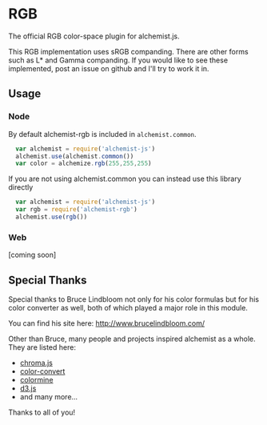 RGB
===

The official RGB color-space plugin for alchemist.js.

This RGB implementation uses sRGB companding. There are other forms
such as L\* and Gamma companding. If you would like to see these
implemented, post an issue on github and I'll try to work it in.

Usage
-----

### Node

By default alchemist-rgb is included in `alchemist.common`.

```js
  var alchemist = require('alchemist-js')
  alchemist.use(alchemist.common())
  var color = alchemize.rgb(255,255,255)
```

If you are not using alchemist.common you can instead use this library directly

```js
  var alchemist = require('alchemist-js')
  var rgb = require('alchemist-rgb')
  alchemist.use(rgb())
```

### Web

[coming soon]

Special Thanks
--------------

Special thanks to Bruce Lindbloom not only for his color formulas
but for his color converter as well, both of which played a major
role in this module.

You can find his site here:
http://www.brucelindbloom.com/

Other than Bruce, many people and projects inspired alchemist as a whole. They
are listed here:

- [chroma.js](https://github.com/gka/chroma.js)
- [color-convert](https://github.com/harthur/color-convert)
- [colormine](https://github.com/colormine/colormine)
- [d3.js](https://github.com/mbostock/d3/wiki/Colors)
- and many more...

Thanks to all of you!
